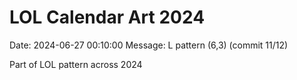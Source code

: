 # LOL Calendar Art 2024

Date: 2024-06-27 00:10:00
Message: L pattern (6,3) (commit 11/12)

Part of LOL pattern across 2024
